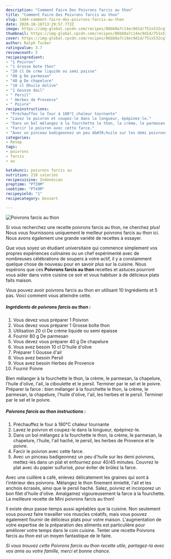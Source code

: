 ```yaml
---
description: "Comment Faire Des Poivrons farcis au thon"
title: "Comment Faire Des Poivrons farcis au thon"
slug: 1484-comment-faire-des-poivrons-farcis-au-thon
date: 2020-10-16T13:29:57.772Z
image: https://img-global.cpcdn.com/recipes/86bb0a7c14ec9d1d/751x532cq70/poivrons-farcis-au-thon-photo-principale-de-la-recette.jpg
thumbnail: https://img-global.cpcdn.com/recipes/86bb0a7c14ec9d1d/751x532cq70/poivrons-farcis-au-thon-photo-principale-de-la-recette.jpg
cover: https://img-global.cpcdn.com/recipes/86bb0a7c14ec9d1d/751x532cq70/poivrons-farcis-au-thon-photo-principale-de-la-recette.jpg
author: Ralph Tucker
ratingvalue: 3.7
reviewcount: 5
recipeingredient:
- "1 Poivron"
- "1 Grosse bote thon"
- "20 cl De crme liquide ou semi paisse"
- "80 g De parmesan"
- "40 g De chapelure"
- "10 cl Dhuile dolive"
- "1 Gousse dail"
- " Persil"
- " Herbes de Provence"
- " Poivre"
recipeinstructions:
- "Préchauffez le four à 180°C chaleur tournante"
- "Lavez le poivron et coupez-le dans la longueur, épépinez-le."
- "Dans un bol mélangez à la fourchette le thon, la crème, le parmesan, la chapelure, l&#39;huile, l&#39;ail haché, le persil, les herbes de Provence et le poivre."
- "Farcir le poivron avec cette farce."
- "Avec un pinceau badigeonnez un peu d&#39;huile sur les demi poivrons, mettez-les dans un plat et enfournez pour 40/45 minutes. Couvrez le plat avec du papier sulfurisé, pour éviter de brûlez la farce."
categories:
- Resep
tags:
- poivrons
- farcis
- au

katakunci: poivrons farcis au 
nutrition: 218 calories
recipecuisine: Indonesian
preptime: "PT39M"
cooktime: "PT49M"
recipeyield: "1"
recipecategory: Dessert

---
```



![Poivrons farcis au thon](https://img-global.cpcdn.com/recipes/86bb0a7c14ec9d1d/751x532cq70/poivrons-farcis-au-thon-photo-principale-de-la-recette.jpg)

Si vous recherchez une recette poivrons farcis au thon, ne cherchez plus! Nous vous fournissons uniquement le meilleur poivrons farcis au thon ici. Nous avons également une grande variété de recettes à essayer.

Que vous soyez un étudiant universitaire qui commence simplement vos propres expériences culinaires ou un chef expérimenté avec de nombreuses célébrations de soupers à votre actif, il y a constamment quelque chose de nouveau pour en savoir plus sur la cuisine. Nous espérons que ces <strong> Poivrons farcis au thon </strong> recettes et astuces pourront vous aider dans votre cuisine ce soir et vous habituer à de délicieux plats faits maison.

<!--inarticleads1-->

Vous pouvez avoir poivrons farcis au thon en utilisant 10 Ingrédients et 5 pas. Voici comment vous atteindre cette.

##### Ingrédients de poivrons farcis au thon :

1. Vous devez vous préparer 1 Poivron
1. Vous devez vous préparer 1 Grosse boîte thon
1. Utilisation 20 cl De crème liquide ou semi épaisse
1. Fournir 80 g De parmesan
1. Vous devez vous préparer 40 g De chapelure
1. Vous avez besoin 10 cl D&#39;huile d&#39;olive
1. Préparer 1 Gousse d&#39;ail
1. Vous avez besoin  Persil
1. Vous avez besoin  Herbes de Provence
1. Fournir  Poivre


Bien mélanger à la fourchette le thon, la crème, le parmesan, la chapelure, l&#39;huile d&#39;olive, l&#39;ail, la ciboulette et le persil. Terminer par le sel et le poivre. Préparer la farce : bien mélanger à la fourchette le thon, la crème, le parmesan, la chapelure, l&#39;huile d&#39;olive, l&#39;ail, les herbes et le persil. Terminer par le sel et le poivre. 

<!--inarticleads2-->

##### Poivrons farcis au thon instructions :

1. Préchauffez le four à 180°C chaleur tournante
1. Lavez le poivron et coupez-le dans la longueur, épépinez-le.
1. Dans un bol mélangez à la fourchette le thon, la crème, le parmesan, la chapelure, l&#39;huile, l&#39;ail haché, le persil, les herbes de Provence et le poivre.
1. Farcir le poivron avec cette farce.
1. Avec un pinceau badigeonnez un peu d&#39;huile sur les demi poivrons, mettez-les dans un plat et enfournez pour 40/45 minutes. Couvrez le plat avec du papier sulfurisé, pour éviter de brûlez la farce.


Avec une cuillère à café, enlevez délicatement les graines qui sont à l&#39;intérieur des poivrons. Mélangez le thon finement émietté, l&#39;ail et les anchois écrasés, ainsi que le persil haché. Salez, poivrez et incorporez un bon filet d&#39;huile d&#39;olive. Amalgamez vigoureusement la farce à la fourchette. La meilleure recette de Mini poivrons farcis au thon! 

<!--inarticleads1-->

<p>
Il existe deux passe-temps aussi agréables que la cuisine. Non seulement vous pouvez faire travailler vos muscles créatifs, mais vous pouvez également fournir de délicieux plats pour votre maison. L'augmentation de votre expertise de la préparation des aliments est particulière pour améliorer votre temps dans le coin cuisine. Tenter une recette Poivrons farcis au thon est un moyen fantastique de le faire.
</p>

<p>
<i>Si vous trouvez cette Poivrons farcis au thon recette utile, partagez-la avec vos amis ou votre famille, merci et bonne chance.</i>
</p>
